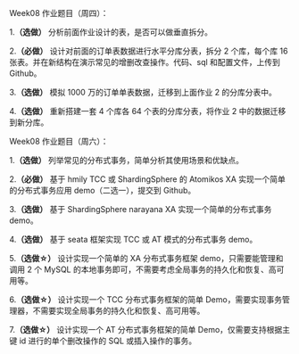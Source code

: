Week08 作业题目（周四）：

1.**（选做）** 分析前面作业设计的表，是否可以做垂直拆分。

2.**（必做）** 设计对前面的订单表数据进行水平分库分表，拆分 2 个库，每个库 16 张表。并在新结构在演示常见的增删改查操作。代码、sql 和配置文件，上传到 Github。

3.**（选做）** 模拟 1000 万的订单单表数据，迁移到上面作业 2 的分库分表中。

4.**（选做）** 重新搭建一套 4 个库各 64 个表的分库分表，将作业 2 中的数据迁移到新分库。

Week08 作业题目（周六）：

1.**（选做）** 列举常见的分布式事务，简单分析其使用场景和优缺点。

2.**（必做）** 基于 hmily TCC 或 ShardingSphere 的 Atomikos XA 实现一个简单的分布式事务应用 demo（二选一），提交到 Github。

3.**（选做）** 基于 ShardingSphere narayana XA 实现一个简单的分布式事务 demo。

4.**（选做）** 基于 seata 框架实现 TCC 或 AT 模式的分布式事务 demo。

5.**（选做☆）** 设计实现一个简单的 XA 分布式事务框架 demo，只需要能管理和调用 2 个 MySQL 的本地事务即可，不需要考虑全局事务的持久化和恢复、高可用等。

6.**（选做☆）** 设计实现一个 TCC 分布式事务框架的简单 Demo，需要实现事务管理器，不需要实现全局事务的持久化和恢复、高可用等。

7.**（选做☆）** 设计实现一个 AT 分布式事务框架的简单 Demo，仅需要支持根据主键 id 进行的单个删改操作的 SQL 或插入操作的事务。
